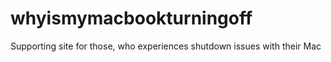 # whyismymacbookturningoff
Supporting site for those, who experiences shutdown issues with their Mac
